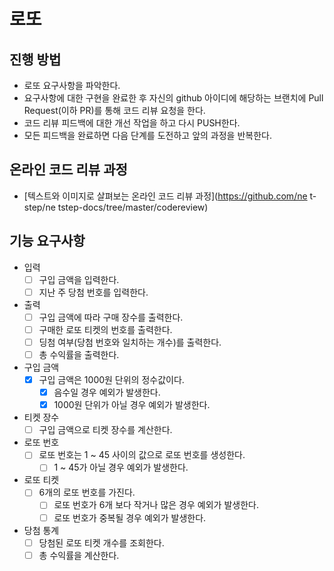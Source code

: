 # 로또

## 진행 방법

* 로또 요구사항을 파악한다.
* 요구사항에 대한 구현을 완료한 후 자신의 github 아이디에 해당하는 브랜치에 Pull Request(이하 PR)를 통해 코드 리뷰 요청을 한다.
* 코드 리뷰 피드백에 대한 개선 작업을 하고 다시 PUSH한다.
* 모든 피드백을 완료하면 다음 단계를 도전하고 앞의 과정을 반복한다.

## 온라인 코드 리뷰 과정

* [텍스트와 이미지로 살펴보는 온라인 코드 리뷰 과정](https://github.com/ne t-step/ne tstep-docs/tree/master/codereview)

## 기능 요구사항

- 입력
    - [ ] 구입 금액을 입력한다.
    - [ ] 지난 주 당첨 번호를 입력한다.

- 출력
    - [ ] 구입 금액에 따라 구매 장수를 출력한다.
    - [ ] 구매한 로또 티켓의 번호를 출력한다.
    - [ ] 딩첨 여부(당첨 번호와 일치하는 개수)를 출력한다.
    - [ ] 총 수익률을 출력한다.
    
- 구입 금액
    - [x] 구입 금액은 1000원 단위의 정수값이다.
        - [x] 음수일 경우 예외가 발생한다.
        - [x] 1000원 단위가 아닐 경우 예외가 발생한다.

- 티켓 장수
    - [ ] 구입 금액으로 티켓 장수를 계산한다.

- 로또 번호
    - [ ] 로또 번호는 1 ~ 45 사이의 값으로 로또 번호를 생성한다.
        - [ ] 1 ~ 45가 아닐 경우 예외가 발생한다.

- 로또 티켓
    - [ ] 6개의 로또 번호를 가진다.
        - [ ] 로또 번호가 6개 보다 작거나 많은 경우 예외가 발생한다.
        - [ ] 로또 번호가 중복될 경우 예외가 발생한다.

- 당첨 통계
    - [ ] 당첨된 로또 티켓 개수를 조회한다.
    - [ ] 총 수익률을 계산한다.